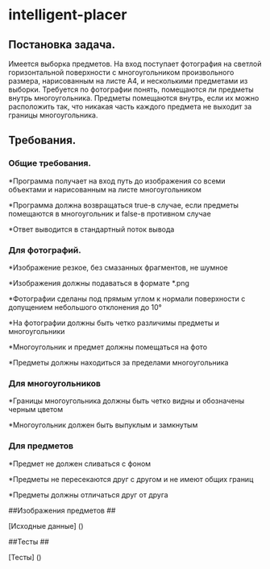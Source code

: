 # intelligent-placer

## Постановка задача.
Имеется выборка предметов. На вход поступает фотография на светлой горизонтальной поверхности с многоугольником произвольного размера, нарисованным на листе А4, и несколькими предметами из выборки. Требуется по фотографии понять, помещаются ли предметы внутрь многоугольника. Предметы помещаются внутрь, если их можно расположить так, что никакая часть каждого предмета не выходит за границы многоугольника.

## Требования.
### Общие требования.

*Программа получает на вход путь до изображения со всеми объектами и нарисованным на листе многоугольником

*Программа должна возвращаться true-в случае, если предметы помещаются в многоугольник и false-в противном случае

*Ответ выводится в стандартный поток вывода
### Для фотографий.

*Изображение резкое, без смазанных фрагментов, не шумное

*Изображения должны подаваться в формате *.png

*Фотографии сделаны под прямым углом к нормали поверхности с допущением небольшого отклонения до 10°

*На фотографии должны быть четко различимы предметы и многоугольники

*Многоугольник и предмет должны помещаться на фото

*Предметы должны находиться за пределами многоугольника

### Для многоугольников

*Границы многоугольника должны быть четко видны и обозначены черным цветом

*Многоугольник должен быть выпуклым и замкнутым
### Для предметов

*Предмет не должен сливаться с фоном

*Предметы не пересекаются друг с другом и не имеют общих границ

*Предметы должны отличаться друг от друга

##Изображения предметов ##

[Исходные данные] ()

##Тесты ##

[Тесты] ()
